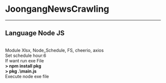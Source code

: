 # JoongangNewsCrawling
---------------------
<h2>Language <strong>Node JS</strong></h2><br>
Module Xlsx, Node_Schedule, FS, cheerio, axios
<br>
Set schedule hour:6<br>
If want run exe File<br>
<strong>> npm install pkg<br>
> pkg .\main.js</strong><br>
Execute node exe file
